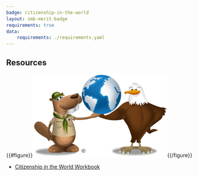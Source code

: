 ```yaml
---
badge: citizenship-in-the-world
layout: smb-merit-badge
requirements: true
data:
    requirements: ./requirements.yaml
---
```


## Resources

{{#figure}}<img src="citizenship-in-the-world-bucky.jpg" class="W(100%)" />{{/figure}}
* [Citizenship in the World Workbook](citizenship-in-the-world-workbook.pdf)
